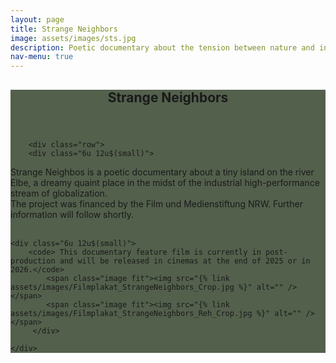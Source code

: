 ```yaml
---
layout: page
title: Strange Neighbors
image: assets/images/sts.jpg
description: Poetic documentary about the tension between nature and industry that shapes our existence.
nav-menu: true
---
```


<!-- Main -->
<div id="main" class="alt" style="background-color: #192b0fbd">

<!-- One -->
<section id="one">
	<div class="inner">
		<header class="major">
			<h1>Strange Neighbors</h1>
		</header>

        <div class="row">
	    <div class="6u 12u$(small)">
  
Strange Neighbos is a poetic documentary about a tiny island on the river Elbe, a dreamy quaint place in the midst of the industrial high-performance stream of globalization.
<br>
The project was financed by the Film und Medienstiftung NRW. Further information will follow shortly.
        <br><br>
	<img src="{% link assets/images/FS_Logo_2zeilig_KLEIN_sw.jpg %}" alt="" />
        </div>

    
    
	<div class="6u 12u$(small)">
	    <code> This documentary feature film is currently in post-production and will be released in cinemas at the end of 2025 or in 2026.</code>
            <span class="image fit"><img src="{% link assets/images/Filmplakat_StrangeNeighbors_Crop.jpg %}" alt="" /></span>
            <span class="image fit"><img src="{% link assets/images/Filmplakat_StrangeNeighbors_Reh_Crop.jpg %}" alt="" /></span>
	     </div>

    </div>


</div>
